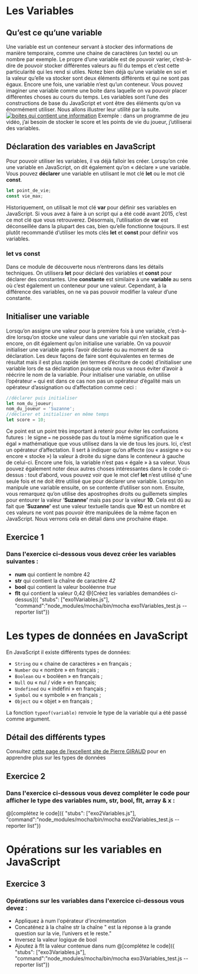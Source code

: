 # Les Variables
## Qu’est ce qu’une variable
Une variable est un conteneur servant à stocker des informations de manière temporaire, comme une chaine de caractères (un texte) ou un nombre par exemple.
Le propre d’une variable est de pouvoir varier, c’est-à-dire de pouvoir stocker différentes valeurs au fil du temps et c’est cette particularité qui les rend si utiles.
Notez bien déjà qu’une variable en soi et la valeur qu’elle va stocker sont deux éléments différents et qui ne sont pas égaux. Encore une fois, une variable n’est qu’un conteneur. Vous pouvez imaginer une variable comme une boite dans laquelle on va pouvoir placer différentes choses au cours du temps.
Les variables sont l’une des constructions de base du JavaScript et vont être des éléments qu’on va énormément utiliser. Nous allons illustrer leur utilité par la suite.
[![boites qui contient une information](https://developer.mozilla.org/en-US/docs/Learn/JavaScript/First_steps/Variables/boxes.png)](https://developer.mozilla.org)
Exemple : dans un programme de jeu vidéo, j’ai besoin de stocker le score et les points de vie du joueur, j’utiliserai des variables.
## Déclaration des variables en JavaScript
Pour pouvoir utiliser les variables, il va déjà falloir les créer. Lorsqu’on crée une variable en JavaScript, on dit également qu’on « déclare » une variable.
Vous pouvez **déclarer** une variable en utilisant le mot clé **let** ou le mot clé **const**.
```jsx
let point_de_vie;
const vie_max;
```
Historiquement, on utilisait le mot clé **var** pour définir ses variables en JavaScript. Si vous avez à faire à un script qui a été codé avant 2015, c’est ce mot clé que vous retrouverez.
Désormais, l’utilisation de **var** est déconseillée dans la plupart des cas, bien qu’elle fonctionne toujours. Il est plutôt recommandé d’utiliser les mots clés **let** et **const** pour définir vos variables.
### let vs const
Dans ce module de découverte nous n’entrerons dans les détails techniques.
On utilisera **let** pour déclaré des variables et **const** pour déclarer des constantes.
Une **constante** est similaire à une **variable** au sens où c’est également un conteneur pour une valeur. Cependant, à la différence des variables, on ne va pas pouvoir modifier la valeur d’une constante.
## Initialiser une variable
Lorsqu’on assigne une valeur pour la première fois à une variable, c’est-à-dire lorsqu’on stocke une valeur dans une variable qui n’en stockait pas encore, on dit également qu’on initialise une variable.
On va pouvoir initialiser une variable après l’avoir déclarée ou au moment de sa déclaration. Les deux façons de faire sont équivalentes en termes de résultat mais il est plus rapide (en termes d’écriture de code) d’initialiser une variable lors de sa déclaration puisque cela nous va nous éviter d’avoir à réécrire le nom de la variable.
Pour initialiser une variable, on utilise l’opérateur `=` qui est dans ce cas non pas un opérateur d’égalité mais un opérateur d’assignation ou d’affectation comme ceci :
```jsx
//déclarer puis initialiser
let nom_du_joueur;
nom_du_joueur = 'Suzanne';
//déclarer et initialiser en même temps
let score = 10;
```
Ce point est un point très important à retenir pour éviter les confusions futures : 
le signe `=` ne possède pas du tout la même signification que le « égal » mathématique que vous utilisez dans la vie de tous les jours.
Ici, c’est un opérateur d’affectation. Il sert à indiquer qu’on affecte (ou « assigne » ou encore « stocke ») la valeur à droite du signe dans le conteneur à gauche de celui-ci. Encore une fois, la variable n’est pas « égale » à sa valeur.
Vous pouvez également noter deux autres choses intéressantes dans le code ci-dessus : tout d’abord, vous pouvez voir que le mot clef **let** n’est utilisé q"une seule fois et ne doit être utilisé que pour déclarer une variable. Lorsqu’on manipule une variable ensuite, on se contente d’utiliser son nom.
Ensuite, vous remarquez qu’on utilise des apostrophes droits ou guillemets simples pour entourer la valeur ‘**Suzanne’** mais pas pour la valeur **10**. Cela est dû au fait que ‘**Suzanne’** est une valeur textuelle tandis que **10**  est un nombre et ces valeurs ne vont pas pouvoir être manipulées de la même façon en JavaScript. Nous verrons cela en détail dans une prochaine étape.
## Exercice 1
### Dans l'exercice ci-dessous vous devez créer les variables suivantes :
- **num** qui contient le nombre 42
- **str** qui contient la chaîne de caractère *42*
- **bool** qui contient la valeur booléenne *true*
- **flt** qui contient la valeur 0,42
@[Créez les variables demandées ci-dessus]({ "stubs": ["exo1Variables.js"], "command":"node_modules/mocha/bin/mocha exo1Variables_test.js --reporter list"})
# Les types de données en JavaScript 
En JavaScript il existe différents types de données:
- `String` ou « chaine de caractères » en français ;
- `Number` ou « nombre » en français ;
- `Boolean` ou « booléen » en français ;
- `Null` ou « nul / vide » en français;
- `Undefined` ou « indéfini » en français ;
- `Symbol` ou « symbole » en français ;
- `Object` ou « objet » en français ;

La fonction `typeof(variable)` renvoie le type de la variable qui a été passé comme argument.
## Détail des différents types
Consultez [cette page de l’excellent site de Pierre GIRAUD](https://www.pierre-giraud.com/javascript-apprendre-coder-cours/type-donnee/) pour en apprendre plus sur les types de données
## Exercice 2
### Dans l'exercice ci-dessous vous devez compléter le code pour afficher le type des variables num, str, bool, flt, array & x :
@[complétez le code]({ "stubs": ["exo2Variables.js"], "command":"node_modules/mocha/bin/mocha exo2Variables_test.js --reporter list"})
# Opérations sur les variables en JavaScript 
## Exercice 3
### Opérations sur les variables dans l'exercice ci-dessous vous devez :
- Appliquez à num l'opérateur d'incrémentation
- Concaténez à la chaîne str la chaîne " est la réponse à la grande question sur la vie, l’univers et le reste."
- Inversez la valeur logique de bool
- Ajoutez à flt la valeur contenue dans num
@[complétez le code]({ "stubs": ["exo3Variables.js"], "command":"node_modules/mocha/bin/mocha exo3Variables_test.js --reporter list"})
